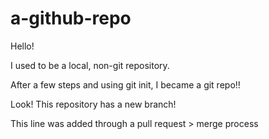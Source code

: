 # a-github-repo

Hello!

I used to be a local, non-git repository.

After a few steps and using git init, I became a git repo!!

Look! This repository has a new branch!

This line was added through a pull request > merge process
